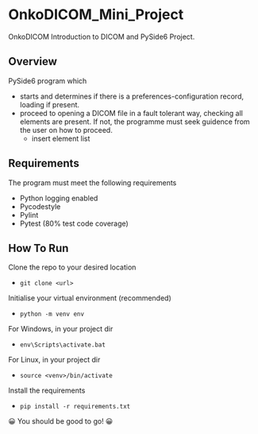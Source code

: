# OnkoDICOM_Mini_Project
OnkoDICOM Introduction to DICOM and PySide6 Project.

## Overview
PySide6 program which 
- starts and determines if there is a preferences-configuration record, loading if present.
- proceed to opening a DICOM file in a fault tolerant way, checking all elements are present. If not, the programme must seek guidence from the user on how to proceed.
  - insert element list

## Requirements
The program must meet the following requirements
- Python logging enabled
- Pycodestyle
- Pylint
- Pytest (80% test code coverage)

## How To Run
Clone the repo to your desired location
- `git clone <url>`

Initialise your virtual environment (recommended)
- `python -m venv env`

For Windows, in your project dir
- `env\Scripts\activate.bat`

For Linux, in your project dir
- `source <venv>/bin/activate`

Install the requirements
- `pip install -r requirements.txt`

😀 You should be good to go! 😀
